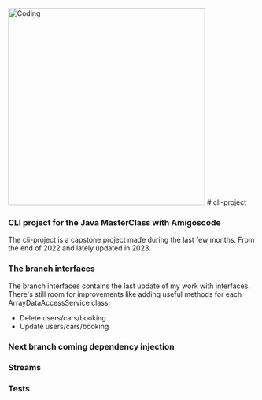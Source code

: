 <img alt="Coding" width="400" src="https://i.pinimg.com/originals/9c/8c/db/9c8cdbb2bd7b637edd5b3a767b74153a.gif">
# cli-project

### CLI project for the Java MasterClass with Amigoscode
The cli-project is a capstone project made during the last few months. From the end of 2022 and lately updated in 2023.


### The branch interfaces

The branch interfaces contains the last update of my work with interfaces. There's still room for improvements like adding useful methods for each ArrayDataAccessService class:
* Delete users/cars/booking
* Update users/cars/booking

### Next branch coming dependency injection

### Streams

### Tests
